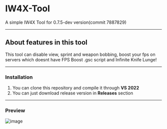 # IW4X-Tool
A simple IW4X Tool for 0.7.5-dev version(commit 7887829)
____
## About features in this tool
This tool can disable view, sprint and weapon bobbing, boost your fps on servers which doesnt have FPS Boost .gsc script and Infinite Knife Lunge!
____
### Installation
1. You can clone this repository and compile it through **VS 2022**
2. You can just download release version in **Releases** section
____
### Preview
![image](https://user-images.githubusercontent.com/48512277/188955493-603a0c53-c949-495b-b578-8cabe20a3019.png)
